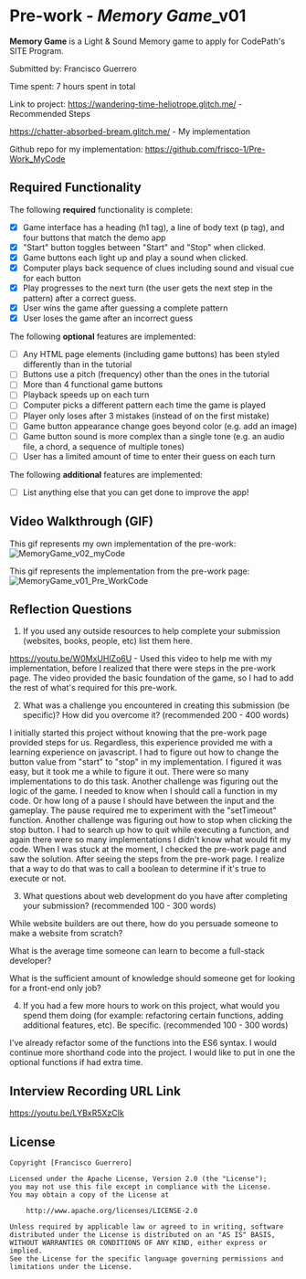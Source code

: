 # Pre-work - *Memory Game*_v01

**Memory Game** is a Light & Sound Memory game to apply for CodePath's SITE Program. 

Submitted by: Francisco Guerrero

Time spent: 7 hours spent in total

Link to project: 
https://wandering-time-heliotrope.glitch.me/ - Recommended Steps
                 
https://chatter-absorbed-bream.glitch.me/ - My implementation

Github repo for my implementation:
https://github.com/frisco-1/Pre-Work_MyCode

## Required Functionality

The following **required** functionality is complete:

* [x] Game interface has a heading (h1 tag), a line of body text (p tag), and four buttons that match the demo app
* [x] "Start" button toggles between "Start" and "Stop" when clicked. 
* [x] Game buttons each light up and play a sound when clicked. 
* [x] Computer plays back sequence of clues including sound and visual cue for each button
* [x] Play progresses to the next turn (the user gets the next step in the pattern) after a correct guess. 
* [x] User wins the game after guessing a complete pattern
* [x] User loses the game after an incorrect guess

The following **optional** features are implemented:

* [ ] Any HTML page elements (including game buttons) has been styled differently than in the tutorial
* [ ] Buttons use a pitch (frequency) other than the ones in the tutorial
* [ ] More than 4 functional game buttons
* [ ] Playback speeds up on each turn
* [ ] Computer picks a different pattern each time the game is played
* [ ] Player only loses after 3 mistakes (instead of on the first mistake)
* [ ] Game button appearance change goes beyond color (e.g. add an image)
* [ ] Game button sound is more complex than a single tone (e.g. an audio file, a chord, a sequence of multiple tones)
* [ ] User has a limited amount of time to enter their guess on each turn

The following **additional** features are implemented:

- [ ] List anything else that you can get done to improve the app!

## Video Walkthrough (GIF)

This gif represents my own implementation of the pre-work:
![MemoryGame_v02_myCode](https://user-images.githubusercontent.com/72370940/161355900-87dc0435-66b5-465a-9d44-8e9b50c8bff7.gif)

This gif represents the implementation from the pre-work page:
![MemoryGame_v01_Pre_WorkCode](https://user-images.githubusercontent.com/72370940/161356404-e5c8b9da-5b7f-4313-bddd-9fcdb7cfbed6.gif)


## Reflection Questions
1. If you used any outside resources to help complete your submission (websites, books, people, etc) list them here. 

https://youtu.be/W0MxUHlZo6U - Used this video to help me with my implementation, before I realized that there were steps in the pre-work page. The video provided the basic foundation of the game, so I had to add the rest of what's required for this pre-work.

2. What was a challenge you encountered in creating this submission (be specific)? How did you overcome it? (recommended 200 - 400 words)
 
I initially started this project without knowing that the pre-work page provided steps for us. Regardless, this experience provided me with a learning experience on javascript. I had to figure out how to change the button value from "start" to "stop" in my implementation. I figured it was easy, but it took me a while to figure it out. There were so many implementations to do this task. Another challenge was figuring out the logic of the game. I needed to know when I should call a function in my code. Or how long of a pause I should have between the input and the gameplay. The pause required me to experiment with the "setTimeout" function. Another challenge was figuring out how to stop when clicking the stop button. I had to search up how to quit while executing a function, and again there were so many implementations I didn't know what would fit my code. When I was stuck at the moment, I checked the pre-work page and saw the solution. After seeing the steps from the pre-work page. I realize that a way to do that was to call a boolean to determine if it's true to execute or not.

3. What questions about web development do you have after completing your submission? (recommended 100 - 300 words) 

While website builders are out there, how do you persuade someone to make a website from scratch?

What is the average time someone can learn to become a full-stack developer? 

What is the sufficient amount of knowledge should someone get for looking for a front-end only job?

4. If you had a few more hours to work on this project, what would you spend them doing (for example: refactoring certain functions, adding additional features, etc). Be specific. (recommended 100 - 300 words) 

I've already refactor some of the functions into the ES6 syntax. I would continue more shorthand code into the project. I would like to put in one the optional functions if had extra time.



## Interview Recording URL Link

https://youtu.be/LYBxR5XzCIk


## License

    Copyright [Francisco Guerrero]

    Licensed under the Apache License, Version 2.0 (the "License");
    you may not use this file except in compliance with the License.
    You may obtain a copy of the License at

        http://www.apache.org/licenses/LICENSE-2.0

    Unless required by applicable law or agreed to in writing, software
    distributed under the License is distributed on an "AS IS" BASIS,
    WITHOUT WARRANTIES OR CONDITIONS OF ANY KIND, either express or implied.
    See the License for the specific language governing permissions and
    limitations under the License.
